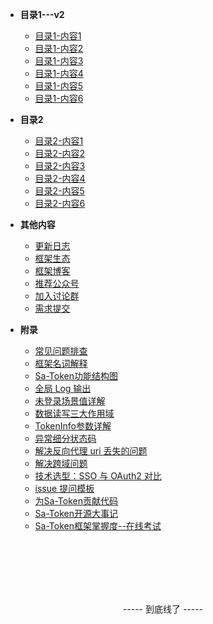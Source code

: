 <!-- 这是目录树文件 -->

- **目录1---v2**
	- [目录1-内容1](/menu1/content1)
	- [目录1-内容2](/menu1/content2) 	
	- [目录1-内容3](/menu1/content3) 	
	- [目录1-内容4](/menu1/content4) 	
	- [目录1-内容5](/menu1/content5)
	- [目录1-内容6](/menu1/content6)


- **目录2**
	- [目录2-内容1](/menu2/content1)
	- [目录2-内容2](/menu2/content2) 	
	- [目录2-内容3](/menu2/content3) 	
	- [目录2-内容4](/menu2/content4) 	
	- [目录2-内容5](/menu2/content5)
	- [目录2-内容6](/menu2/content6)

- **其他内容**
	- [更新日志](/more/update-log) 
	- [框架生态](/more/link) 
	- [框架博客](/more/blog) 
	- [推荐公众号](/more/tj-gzh) 
	- [加入讨论群](/more/join-group) 
	- [需求提交](/more/demand-commit) 


- **附录**
	- [常见问题排查](/more/common-questions)  
	- [框架名词解释](/more/noun-intro)  
	- [Sa-Token功能结构图](/fun/auth-flow)
	- [全局 Log 输出](/fun/log) 
	- [未登录场景值详解](/fun/not-login-scene)
	- [数据读写三大作用域](/fun/three-scope)  
	- [TokenInfo参数详解](/fun/token-info)
	- [异常细分状态码](/fun/exception-code)
	- [解决反向代理 uri 丢失的问题](/fun/curr-domain)
	- [解决跨域问题](/fun/cors-filter)
	- [技术选型：SSO 与 OAuth2 对比](/fun/sso-vs-oauth2)
	- [issue 提问模板](/fun/issue-template)
	- [为Sa-Token贡献代码](/fun/git-pr)
	- [Sa-Token开源大事记](/fun/timeline)
	- [Sa-Token框架掌握度--在线考试](/fun/sa-token-test)


<br/><br/><br/><br/><br/>
<p style="text-align: center;">----- 到底线了 -----</p>

